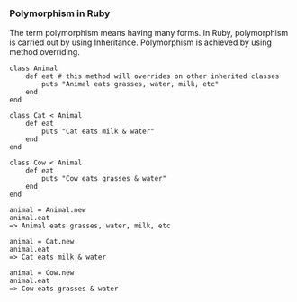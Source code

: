 ### Polymorphism in Ruby

The term polymorphism means having many forms. In Ruby, polymorphism is carried out by using Inheritance. Polymorphism is achieved by using method overriding.

```
class Animal
    def eat # this method will overrides on other inherited classes
        puts "Animal eats grasses, water, milk, etc"
    end
end

class Cat < Animal
    def eat
        puts "Cat eats milk & water"
    end
end

class Cow < Animal
    def eat
        puts "Cow eats grasses & water"
    end
end
```

```
animal = Animal.new
animal.eat
=> Animal eats grasses, water, milk, etc

animal = Cat.new
animal.eat
=> Cat eats milk & water

animal = Cow.new
animal.eat
=> Cow eats grasses & water
```